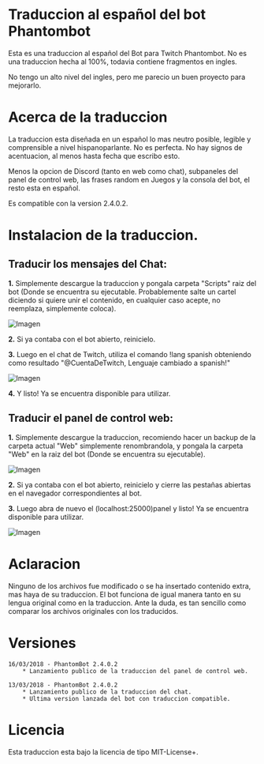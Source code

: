 # Traduccion al español del bot Phantombot

Esta es una traduccion al español del Bot para Twitch Phantombot.
No es una traduccion hecha al 100%, todavia contiene fragmentos en ingles.

No tengo un alto nivel del ingles, pero me parecio un buen proyecto para mejorarlo.

# Acerca de la traduccion

La traduccion esta diseñada en un español lo mas neutro posible, legible y comprensible a nivel hispanoparlante. No es perfecta.
No hay signos de acentuacion, al menos hasta fecha que escribo esto.

Menos la opcion de Discord (tanto en web como chat), subpaneles del panel de control web, las frases random en Juegos y la consola del bot, el resto esta en español.

Es compatible con la version 2.4.0.2.


# Instalacion de la traduccion.

## Traducir los mensajes del Chat:

**1.** Simplemente descargue la traduccion y pongala carpeta "Scripts" raiz del bot (Donde se encuentra su ejecutable. Probablemente salte un cartel diciendo si quiere unir el contenido, en cualquier caso acepte, no reemplaza, simplemente coloca).

![Imagen](http://666kb.com/i/drtuvs4efhmrlh8gh.png)

**2.** Si ya contaba con el bot abierto, reinicielo.

**3.** Luego en el chat de Twitch, utiliza el comando !lang spanish obteniendo como resultado "@CuentaDeTwitch, Lenguaje cambiado a spanish!"

![Imagen](http://666kb.com/i/drtv0gp4z7qtqie4x.png)

**4.** Y listo! Ya se encuentra disponible para utilizar.

## Traducir el panel de control web:

**1.** Simplemente descargue la traduccion, recomiendo hacer un backup de la carpeta actual "Web" simplemente renombrandola, y pongala la carpeta "Web" en la raiz del bot (Donde se encuentra su ejecutable).

![Imagen](http://666kb.com/i/drtvactiz15c5uwpd.png)

**2.** Si ya contaba con el bot abierto, reinicielo y cierre las pestañas abiertas en el navegador correspondientes al bot.

**3.** Luego abra de nuevo el (localhost:25000)panel y listo! Ya se encuentra disponible para utilizar.

![Imagen](http://666kb.com/i/drtvd23u6e046n9jl.png)

# Aclaracion

Ninguno de los archivos fue modificado o se ha insertado contenido extra, mas haya de su traduccion. El bot funciona de igual manera tanto en su lengua original como en la traduccion. Ante la duda, es tan sencillo como comparar los archivos originales con los traducidos.

# Versiones

    16/03/2018 - PhantomBot 2.4.0.2
        * Lanzamiento publico de la traduccion del panel de control web.

    13/03/2018 - PhantomBot 2.4.0.2
        * Lanzamiento publico de la traduccion del chat.
        * Ultima version lanzada del bot con traduccion compatible.


# Licencia

Esta traduccion esta bajo la licencia de tipo MIT-License+.
